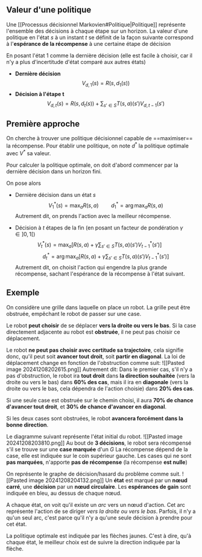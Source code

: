 ## Valeur d'une politique
Une [[Processus décisionnel Markovien#Politique|Politique]] représente l'ensemble des décisions à chaque étape sur un horizon.
La valeur d'une politique en l'état $s$ à un instant $t$ se définit de la façon suivante correspond à l'**espérance de la récompense** à une certaine étape de décision

En posant l'état $1$ comme la dernière décision (elle est facile à choisir, car il n'y a plus d'incertitude d'état comparé aux autres états)
- **Dernière décision** $$V_{d,1}(s) = R(s, d_{1}(s))$$
- **Décision à l'étape t** $$V_{d,t}(s) = R(s, d_{t}(s)) + \sum_{s' \in S}T(s,a)(s')V_{d,t-1} (s')$$


## Première approche
On cherche à trouver une politique décisionnel capable de ==maximiser== la récompense. Pour établir une politique, on note $d^{*}$ la politique optimale avec $V^{*}$ sa valeur.

Pour calculer la politique optimale, on doit d'abord commencer par la dernière décision dans un horizon fini.

On pose alors
- Dernière décision dans un état $s$ 
$$
V_{1}^{*}(s) = \max_{a} R(s, a) \quad \quad d_{1}^* = \arg\max_{a}R(s, a)
$$
Autrement dit, on prends l'action avec la meilleur récompense.

- Décision à $t$ étapes de la fin (en posant un facteur de pondération $\gamma \in ]0, 1[$)
$$
V_{t}^{*}(s) = \max_{a} \left[ R(s, a) + \gamma \sum_{s' \in S} T(s, a)(s') V^{*}_{t-1}(s')\right] \quad \quad $$ $$
 d_{t}^* = \arg\max_{a}\left[ R(s, a) + \gamma \sum_{s' \in S} T(s, a)(s') V^{*}_{t-1}(s')\right]
$$
Autrement dit, on choisit l'action qui engendre la plus grande récompense, sachant l'espérance de la récompense à l'état suivant.


## Exemple
On considère une grille dans laquelle on place un robot. La grille peut être obstruée, empêchant le robot de passer sur une case.

Le robot **peut choisir** de se déplacer **vers la droite ou vers le bas**. 
Si la case directement adjacente au robot est **obstruée**, il ne peut pas choisir ce déplacement. 

Le robot **ne peut pas choisir avec certitude sa trajectoire**, cela signifie donc, qu'il peut soit **avancer tout droit**, soit **partir en diagonal**.
La loi de déplacement change en fonction de l'obstruction comme suit:
![[Pasted image 20241208202615.png]]
Autrement dit:
Dans le premier cas, s'il n'y a pas d'obstruction, le robot ira **tout droit** dans **la direction souhaitée** (vers la droite ou vers le bas) dans **60% des cas**, mais il ira en **diagonale** (vers la droite ou vers le bas, cela dépendra de l'action choisie) dans **20% des cas**.

Si une seule case est obstruée sur le chemin choisi, il aura **70% de chance d'avancer tout droit**, et **30% de chance d'avancer en diagonal**.

Si les deux cases sont obstruées, le robot **avancera forcément dans la bonne direction**.

Le diagramme suivant représente l'état initial du robot.
![[Pasted image 20241208203810.png]]
Au bout de **3 décisions**, le robot sera récompensé s'il se trouve sur une **case marquée** d'un $G$
La récompense dépend de la case, elle est indiquée sur le coin supérieur gauche.
Les cases qui ne sont **pas marquées**, n'apporte **pas de récompense** (la récompense **est nulle**)

On représente le graphe de décision/hasard du problème comme suit.
![[Pasted image 20241208204132.png]]
Un **état** est marqué par un **nœud carré**, une **décision** par un **nœud circulaire**.
Les **espérances de gain** sont indiquée en bleu, au dessus de chaque nœud.

A chaque état, on voit qu'il existe un *arc* vers un nœud d'action. Cet arc représente l'action de se diriger *vers la droite ou vers le bas*. Parfois, il n'y a qu'un seul arc, c'est parce qu'il n'y a qu'une seule décision à prendre pour cet état.

La politique optimale est indiquée par les flèches jaunes. C'est à dire, qu'à chaque état, le meilleur choix est de suivre la direction indiquée par la flèche. 